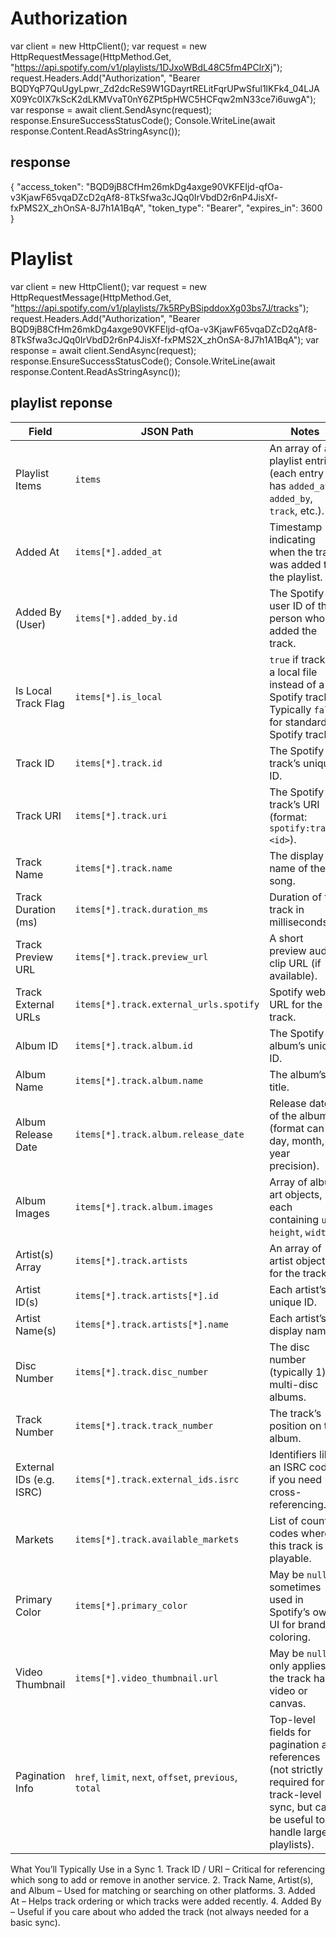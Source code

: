 # Authorization
var client = new HttpClient();
var request = new HttpRequestMessage(HttpMethod.Get, "https://api.spotify.com/v1/playlists/1DJxoWBdL48C5fm4PClrXj");
request.Headers.Add("Authorization", "Bearer BQDYqP7QuUgyLpwr_Zd2dcReS9W1GDayrtRELitFqrUPwSful1lKFk4_04LJAX09Yc0IX7kScK2dLKMVvaT0nY6ZPt5pHWC5HCFqw2mN33ce7i6uwgA");
var response = await client.SendAsync(request);
response.EnsureSuccessStatusCode();
Console.WriteLine(await response.Content.ReadAsStringAsync());

## response
{
    "access_token": "BQD9jB8CfHm26mkDg4axge90VKFEIjd-qfOa-v3KjawF65vqaDZcD2qAf8-8TkSfwa3cJQq0IrVbdD2r6nP4JisXf-fxPMS2X_zhOnSA-8J7h1A1BqA",
    "token_type": "Bearer",
    "expires_in": 3600
}


# Playlist
var client = new HttpClient();
var request = new HttpRequestMessage(HttpMethod.Get, "https://api.spotify.com/v1/playlists/7k5RPyBSipddoxXg03bs7J/tracks");
request.Headers.Add("Authorization", "Bearer BQD9jB8CfHm26mkDg4axge90VKFEIjd-qfOa-v3KjawF65vqaDZcD2qAf8-8TkSfwa3cJQq0IrVbdD2r6nP4JisXf-fxPMS2X_zhOnSA-8J7h1A1BqA");
var response = await client.SendAsync(request);
response.EnsureSuccessStatusCode();
Console.WriteLine(await response.Content.ReadAsStringAsync());


## playlist reponse

| **Field**              | **JSON Path**                                                  | **Notes**                                                                                                                                                                                                              |
|------------------------|----------------------------------------------------------------|-------------------------------------------------------------------------------------------------------------------------------------------------------------------------------------------------------------------------|
| Playlist Items         | `items`                                                        | An array of all playlist entries (each entry has `added_at`, `added_by`, `track`, etc.).                                                                                                                               |
| Added At               | `items[*].added_at`                                            | Timestamp indicating when the track was added to the playlist.                                                                                                                                                         |
| Added By (User)        | `items[*].added_by.id`                                         | The Spotify user ID of the person who added the track.                                                                                                                                                                 |
| Is Local Track Flag    | `items[*].is_local`                                            | `true` if track is a local file instead of a Spotify track. Typically `false` for standard Spotify tracks.                                                                                                             |
| Track ID               | `items[*].track.id`                                            | The Spotify track’s unique ID.                                                                                                                                                                                         |
| Track URI              | `items[*].track.uri`                                           | The Spotify track’s URI (format: `spotify:track:<id>`).                                                                                                                                                               |
| Track Name             | `items[*].track.name`                                          | The display name of the song.                                                                                                                                                                                          |
| Track Duration (ms)    | `items[*].track.duration_ms`                                   | Duration of the track in milliseconds.                                                                                                                                                                                 |
| Track Preview URL      | `items[*].track.preview_url`                                   | A short preview audio clip URL (if available).                                                                                                                                                                         |
| Track External URLs    | `items[*].track.external_urls.spotify`                         | Spotify web URL for the track.                                                                                                                                                                                         |
| Album ID               | `items[*].track.album.id`                                      | The Spotify album’s unique ID.                                                                                                                                                                                         |
| Album Name             | `items[*].track.album.name`                                    | The album’s title.                                                                                                                                                                                                     |
| Album Release Date     | `items[*].track.album.release_date`                            | Release date of the album (format can be day, month, or year precision).                                                                                                                                                |
| Album Images           | `items[*].track.album.images`                                  | Array of album art objects, each containing `url`, `height`, `width`.                                                                                                                                                  |
| Artist(s) Array        | `items[*].track.artists`                                      | An array of artist objects for the track.                                                                                                                                                                              |
| Artist ID(s)           | `items[*].track.artists[*].id`                                 | Each artist’s unique ID.                                                                                                                                                                                               |
| Artist Name(s)         | `items[*].track.artists[*].name`                               | Each artist’s display name.                                                                                                                                                                                            |
| Disc Number            | `items[*].track.disc_number`                                   | The disc number (typically 1) on multi-disc albums.                                                                                                                                                                    |
| Track Number           | `items[*].track.track_number`                                  | The track’s position on the album.                                                                                                                                                                                     |
| External IDs (e.g. ISRC)| `items[*].track.external_ids.isrc`                             | Identifiers like an ISRC code if you need cross-referencing.                                                                                                                                                           |
| Markets                | `items[*].track.available_markets`                             | List of country codes where this track is playable.                                                                                                                                                                    |
| Primary Color          | `items[*].primary_color`                                       | May be `null`; sometimes used in Spotify’s own UI for brand coloring.                                                                                                                                                  |
| Video Thumbnail        | `items[*].video_thumbnail.url`                                 | May be `null`; only applies if the track has a video or canvas.                                                                                                                                                        |
| Pagination Info        | `href`, `limit`, `next`, `offset`, `previous`, `total`         | Top-level fields for pagination and references (not strictly required for track-level sync, but can be useful to handle large playlists).                                                                              |

What You’ll Typically Use in a Sync
	1.	Track ID / URI – Critical for referencing which song to add or remove in another service.
	2.	Track Name, Artist(s), and Album – Used for matching or searching on other platforms.
	3.	Added At – Helps track ordering or which tracks were added recently.
	4.	Added By – Useful if you care about who added the track (not always needed for a basic sync).